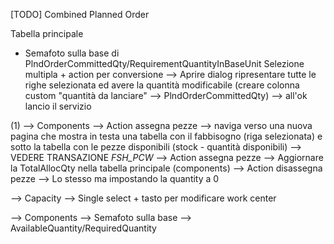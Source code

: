 [TODO]
Combined Planned Order 


Tabella principale
+ Semafoto sulla base di PlndOrderCommittedQty/RequirementQuantityInBaseUnit
Selezione multipla + action per conversione 
  --> Aprire dialog ripresentare tutte le righe selezionata ed avere la quantità modificabile (creare colonna custom "quantità da lanciare" --> PlndOrderCommittedQty)
--> all'ok lancio il servizio

(1)
--> Components
  --> Action assegna pezze --> naviga verso una nuova pagina che mostra in testa una tabella con il fabbisogno (riga selezionata) e sotto la tabella con le pezze disponibili (stock - quantità disponibili) --> VEDERE TRANSAZIONE _FSH_PCW_ --> Action assegna pezze --> Aggiornare la TotalAllocQty nella tabella principale (components)
  --> Action disassegna pezze --> Lo stesso ma impostando la quantity a 0

--> Capacity 
  --> Single select + tasto per modificare work center

--> Components
  --> Semafoto sulla base --> AvailableQuantity/RequiredQuantity

